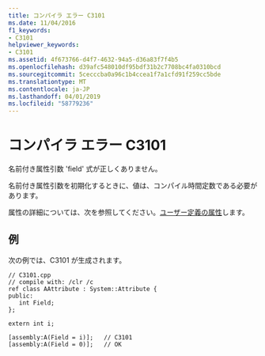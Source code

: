 ```yaml
---
title: コンパイラ エラー C3101
ms.date: 11/04/2016
f1_keywords:
- C3101
helpviewer_keywords:
- C3101
ms.assetid: 4f673766-d4f7-4632-94a5-d36a83f7f4b5
ms.openlocfilehash: d39afc548010df95bdf31b2c7708bc4fa0310bcd
ms.sourcegitcommit: 5cecccba0a96c1b4ccea1f7a1cfd91f259cc5bde
ms.translationtype: MT
ms.contentlocale: ja-JP
ms.lasthandoff: 04/01/2019
ms.locfileid: "58779236"
---
```

# <a name="compiler-error-c3101"></a>コンパイラ エラー C3101

名前付き属性引数 'field' 式が正しくありません。

名前付き属性引数を初期化するときに、値は、コンパイル時間定数である必要があります。

属性の詳細については、次を参照してください。[ユーザー定義の属性](../../extensions/user-defined-attributes-cpp-component-extensions.md)します。

## <a name="example"></a>例

次の例では、C3101 が生成されます。

```
// C3101.cpp
// compile with: /clr /c
ref class AAttribute : System::Attribute {
public:
   int Field;
};

extern int i;

[assembly:A(Field = i)];   // C3101
[assembly:A(Field = 0)];   // OK
```